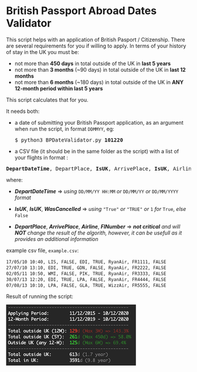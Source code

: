 [img_01]: ./screenshot.png "img_01"

# British Passport Abroad Dates Validator

This script helps with an application of British Pasport / Citizenship.
There are several requirements for you if willing to apply.
In terms of your history of stay in the UK you must be:
  *   not more than **450 days** in total outside of the UK in **last 5 years**
  *   not more than **3 months** (~90 days) in total outside of the UK in **last 12 months**
  *   not more than **6 months** (~180 days) in total  outside of the UK in **ANY 12-month period within last 5 years**

This script calculates that for you. 

It needs both:
* a date of submitting your British Passport application, as an argument when run the script, in format `DDMMYY`, eg:
    <pre>$ python3 BPDateValidator.py <b>101220</b></pre>
* a CSV file (it should be in the same folder as the script) with a list  of your flights in format :

<pre><b>DepartDateTime</b>, DepartPlace, <b>IsUK</b>, ArrivePlace, <b>IsUK</b>, Airline, FlNumber, <b>WasCancelled</b></pre>

  where:
  
 * ***DepartDateTime*** => *using* `DD/MM/YY HH:MM` *or* `DD/MM/YY` *or* `DD/MM/YYYY` *format*

 * ***IsUK***, ***IsUK***, ***WasCancelled*** => *using* `"True"` *or* `"TRUE"` *or* `1` *for* `True`, *else* `False`

 * ***DepartPlace***, ***ArrivePlace***, ***Airline***, ***FlNumber*** => ***not critical** and will **NOT** change the result of the algorith, however, it can be usefull as it provides an additional information*

 example csv file, `example.csv`:
  
    17/05/10 10:40, LIS, FALSE, EDI, TRUE, RyanAir, FR1111, FALSE
    27/07/10 13:10, EDI, TRUE, GDN, FALSE, RyanAir, FR2222, FALSE
    02/05/11 10:50, WMI, FALSE, PIK, TRUE, RyanAir, FR3333, FALSE
    30/07/13 12:20, EDI, TRUE, LPA, FALSE, RyanAir, FR4444, FALSE
    07/08/13 10:10, LPA, FALSE, GLA, TRUE, WizzAir, FR5555, FALSE
    
Result of running the script:

![img_01][img_01]
